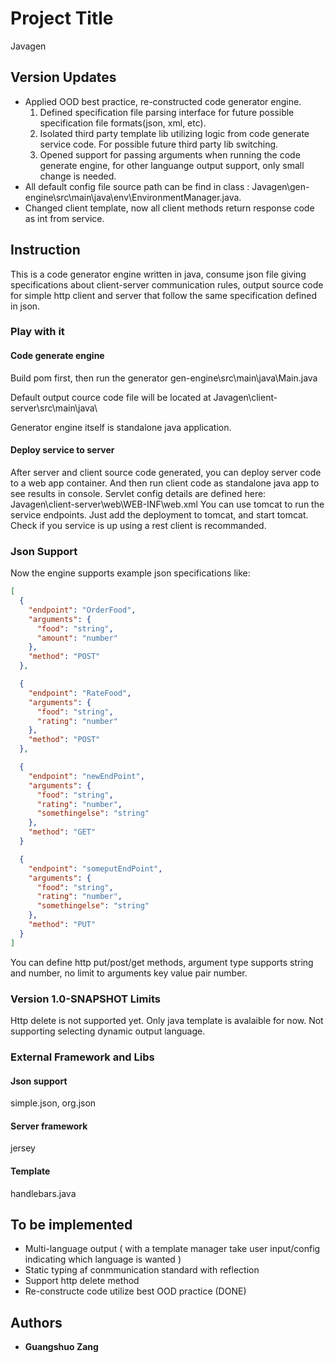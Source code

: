 # Project Title
Javagen
## Version Updates
* Applied OOD best practice, re-constructed code generator engine. 
  1. Defined specification file parsing interface for future possible specification file formats(json, xml, etc).
  2. Isolated third party template lib utilizing logic from code generate service code. For possible future third party lib switching.
  3. Opened support for passing arguments when running the code generate engine, for other languange output support, only small change    is  needed.
* All default config file source path can be find in class : Javagen\gen-engine\src\main\java\env\EnvironmentManager.java.
* Changed client template, now all client methods return response code as int from service.
## Instruction
This is a code generator engine written in java, consume json file giving specifications about client-server communication rules, output source code for simple http client and server that follow the same specification defined in json.
### Play with it
#### Code generate engine
Build pom first, then run the generator gen-engine\src\main\java\Main.java

Default output cource code file will be located at Javagen\client-server\src\main\java\

Generator engine itself is standalone java application.
#### Deploy service to server
After server and client source code generated, you can deploy server code to a web app container. And then run client code as standalone java app to see results in console.
Servlet config details are defined here: Javagen\client-server\web\WEB-INF\web.xml
You can use tomcat to run the service endpoints. Just add the deployment to tomcat, and start tomcat.
Check if you service is up using a rest client is recommanded.
### Json Support
Now the engine supports example json specifications like:
```json
[
  {
    "endpoint": "OrderFood",
    "arguments": {
      "food": "string",
      "amount": "number"
    },
    "method": "POST"
  },

  {
    "endpoint": "RateFood",
    "arguments": {
      "food": "string",
      "rating": "number"
    },
    "method": "POST"
  },

  {
    "endpoint": "newEndPoint",
    "arguments": {
      "food": "string",
      "rating": "number",
      "somethingelse": "string"
    },
    "method": "GET"
  }

  {
    "endpoint": "someputEndPoint",
    "arguments": {
      "food": "string",
      "rating": "number",
      "somethingelse": "string"
    },
    "method": "PUT"
  }
]
```
You can define http put/post/get methods, argument type supports string and number, no limit to arguments key value pair number.

### Version 1.0-SNAPSHOT Limits
Http delete is not supported yet.
Only java template is avalaible for now. Not supporting selecting dynamic output language.

### External Framework and Libs
#### Json support
simple.json, org.json
#### Server framework
jersey
#### Template
handlebars.java

## To be implemented
* Multi-language output ( with a template manager take user input/config indicating which language is wanted )
* Static typing af conmmunication standard with reflection
* Support http delete method
* Re-constructe code utilize best OOD practice (DONE)

## Authors

* **Guangshuo Zang**
